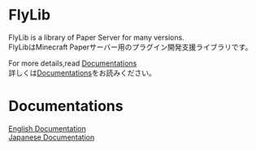 # FlyLib

FlyLib is a library of Paper Server for many versions.
<br/>
FlyLibはMinecraft Paperサーバー用のプラグイン開発支援ライブラリです。

For more details,read [Documentations](https://github.com/TeamKun/FlyLib/tree/flylib-1#documentations)
<br/>
詳しくは[Documentations](https://github.com/TeamKun/FlyLib/tree/flylib-1#documentations)をお読みください。

# Documentations

[English Documentation](https://github.com/TeamKun/FlyLib/blob/main/en.md)
<br/>
[Japanese Documentation](https://github.com/TeamKun/FlyLib/blob/main/jp.md)